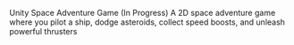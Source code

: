 Unity Space Adventure Game (In Progress)
A 2D space adventure game where you pilot a ship, dodge asteroids, collect speed boosts, and unleash powerful thrusters
